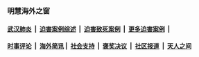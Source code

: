 
### 明慧海外之窗

####  [武汉肺炎](indexes/365.md?t=06271801) &nbsp;|&nbsp;  [迫害案例综述](indexes/328.md?t=06271801) &nbsp;|&nbsp; [迫害致死案例](indexes/277.md?t=06271801)  &nbsp;|&nbsp; [更多迫害案例](indexes/81.md?t=06271801)  &nbsp;|&nbsp; 
####  [时事评论](indexes/19.md?t=06271801) &nbsp;|&nbsp; [海外简讯](indexes/245.md?t=06271801)&nbsp;|&nbsp;  [社会支持](indexes/140.md?t=06271801) &nbsp;|&nbsp; [褒奖决议](indexes/282.md?t=06271801) &nbsp;|&nbsp; [社区报道](indexes/91.md?t=06271801)  &nbsp;|&nbsp; [天人之间](indexes/78.md?t=06271801) 

